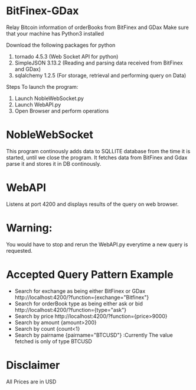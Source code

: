 # BitFinex-GDax
Relay Bitcoin information of orderBooks from BitFinex and GDax
Make sure that your machine has Python3 installed

Download the following packages for python
1. tornado 4.5.3 (Web Socket API for python)
2. SimpleJSON 3.13.2 (Reading and parsing data received from BitFinex and GDax)
3. sqlalchemy 1.2.5 (For storage, retrieval and performing query on Data)

Steps To launch the program:
1. Launch  NobleWebSocket.py
2. Launch WebAPI.py
3. Open Browser and perform operations

# NobleWebSocket
This program continously adds data to SQLLITE database from the time it is started, until we close the program. It fetches data from BitFinex and Gdax parse it and stores it in DB continously.

# WebAPI
Listens at port 4200 and displays results of the query on web browser.

# Warning:
You would have to stop and rerun the WebAPI.py everytime a new query is requested.

# Accepted Query Pattern Example
- Search for exchange as being either BitFinex or GDax http://localhost:4200/?function={exchange="Bitfinex"} 
- Search for orderBook type as being either ask or bid http://localhost:4200/?function={type="ask"}
- Search by price http://localhost:4200/?function={price>9000}
- Search by amount {amount>200}
- Search by count {count<1}
- Search by pairname {pairname="BTCUSD"} :Currently The value fetched is only of type BTCUSD 

# Disclaimer
All Prices are in USD
